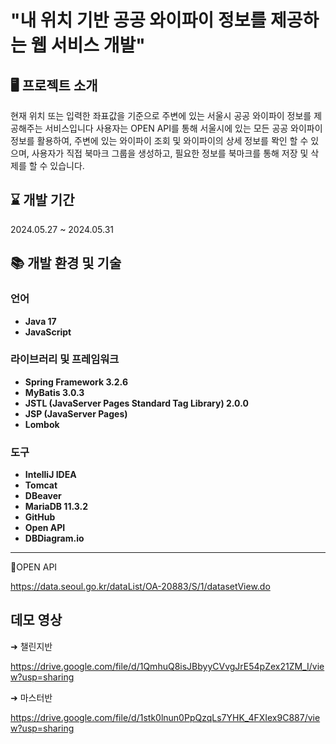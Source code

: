 # "내 위치 기반 공공 와이파이 정보를 제공하는 웹 서비스 개발"


## 🖥️ 프로젝트 소개

현재 위치 또는 입력한 좌표값을 기준으로 주변에 있는 서울시 공공 와이파이 정보를 제공해주는 서비스입니다
사용자는 OPEN API를 통해 서울시에 있는 모든 공공 와이파이 정보를 활용하여, 주변에 있는 와이파이 조회 및
와이파이의 상세 정보를 뫅인 할 수 있으며, 사용자가 직접 북마크 그룹을 생성하고, 필요한 정보를 북마크를 통해
저장 및 삭제를 할 수 있습니다.


## ⌛️ 개발 기간
2024.05.27 ~ 2024.05.31

## 📚 개발 환경 및 기술

### 언어

- **Java 17**
- **JavaScript**

### 라이브러리 및 프레임워크

- **Spring Framework 3.2.6**
- **MyBatis 3.0.3**
- **JSTL (JavaServer Pages Standard Tag Library) 2.0.0**
- **JSP (JavaServer Pages)**
- **Lombok**

### 도구

- **IntelliJ IDEA**
- **Tomcat**
- **DBeaver**
- **MariaDB 11.3.2**
- **GitHub**
- **Open API**
- **DBDiagram.io**

------
🔗OPEN API

<https://data.seoul.go.kr/dataList/OA-20883/S/1/datasetView.do>

## 데모 영상

➜ 챌린지반

<https://drive.google.com/file/d/1QmhuQ8isJBbyyCVvgJrE54pZex21ZM_I/view?usp=sharing>

➜ 마스터반

<https://drive.google.com/file/d/1stk0lnun0PpQzqLs7YHK_4FXIex9C887/view?usp=sharing>






